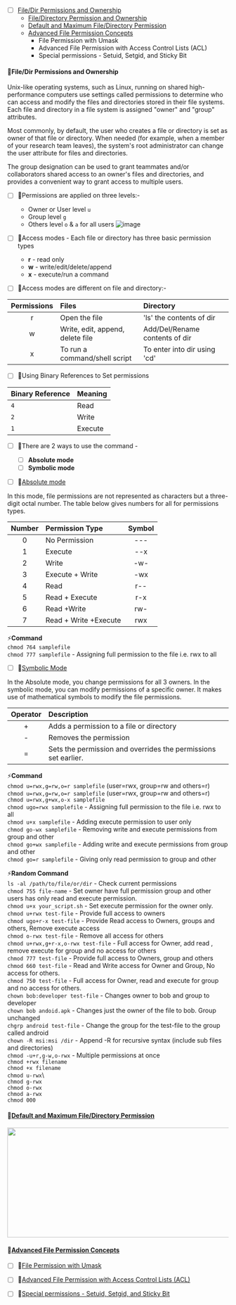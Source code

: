 - [ ] [File/Dir Permissions and Ownership](#FileDir-Permission-and-Ownership)
  - [File/Directory Permission and Ownership](#FileDir-Permission-and-Ownership)
  - [Default and Maximum File/Directory Permission](#Default-and-Maximum-FileDirectory-Permission)
  - [Advanced File Permission Concepts](#Advanced-File-Permission-Concepts)
    - File Permission with Umask
    - Advanced File Permission with Access Control Lists (ACL)
    - Special permissions - Setuid, Setgid, and Sticky Bit

#### 🚀File/Dir Permissions and Ownership

<p align="justify">

Unix-like operating systems, such as Linux, running on shared high-performance computers use settings called permissions to determine who can access and modify the files and directories stored in their file systems. Each file and directory in a file system is assigned "owner" and "group" attributes.

Most commonly, by default, the user who creates a file or directory is set as owner of that file or directory. When needed (for example, when a member of your research team leaves), the system's root administrator can change the user attribute for files and directories.

The group designation can be used to grant teammates and/or collaborators shared access to an owner's files and directories, and provides a convenient way to grant access to multiple users.
</p>

- [ ] 🔴Permissions are applied on three levels:- 
    * Owner or User level  `u`
    * Group level  `g`
    * Others level `o` & `a` for all users
![image](https://github.com/user-attachments/assets/f70e2ade-4081-4ec1-b1c3-bdf071984a6f)

- [ ] 🔴Access modes - Each file or directory has three basic permission types
    * **r** - read only 
    * **w** - write/edit/delete/append 
    * **x** - execute/run a command 
 
- [ ] 🔴Access modes are different on file and directory:- 

| Permissions | Files           | Directory |
|:-----: |:---         |:---   |
| r | Open the file | 'ls' the contents of dir |
| w | Write, edit, append, delete file | Add/Del/Rename contents of dir |
| x | To run a command/shell script | To enter into dir using 'cd' |

- [ ] 🔴Using Binary References to Set permissions

| Binary Reference | Meaning |
|------------------|---------|
| `4`              | Read    |
| `2`              | Write   |
| `1`              | Execute |



- [ ] 🔴There are 2 ways to use the command -

   - [ ] **Absolute mode**
   - [ ] **Symbolic mode**

 - [ ] 🧩[Absolute mode]()

In this mode, file permissions are not represented as characters but a three-digit octal number. The table below gives numbers for all for permissions types.

| Number |	Permission Type	| Symbol |
| :----: |  :-----|  :----:|
| 0	 |No Permission |	---  |
| 1	| Execute	| --x |
| 2	| Write	|-w- |
| 3	| Execute + Write	|-wx |
| 4	| Read	| r-- |
| 5	| Read + Execute |	r-x |
| 6	| Read +Write |	rw- | 
| 7	| Read + Write +Execute |	rwx | 

⚡**Command**\
`chmod 764 samplefile`\
`chmod 777 samplefile` - Assigning full permission to the file i.e. rwx to all

 - [ ] 🧩[Symbolic Mode]()

In the Absolute mode, you change permissions for all 3 owners. In the symbolic mode, you can modify permissions of a specific owner. It makes use of mathematical symbols to modify the file permissions.

| Operator	| Description |
| :---: |:--|
|+ |	Adds a permission to a file or directory|
|-	| Removes the permission|
|=	|Sets the permission and overrides the permissions set earlier.|

⚡**Command**\
`chmod u=rwx,g=rw,o=r samplefile` (user=rwx, group=rw and others=r)\
`chmod u=rwx,g=rw,o=r samplefile` (user=rwx, group=rw and others=r) \
`chmod u=rwx,g+wx,o-x samplefile`\
`chmod ugo=rwx samplefile` - Assigning full permission to the file i.e. rwx to all\
`chmod u+x samplefile` - Adding execute permission to user only\
`chmod go-wx samplefile` - Removing write and execute permissions from group and other\
`chmod go+wx samplefile` - Adding write and execute permissions from group and other\
`chmod go=r samplefile` - Giving only read permission to group and other

⚡**Random Command**\
`ls -al /path/to/file/or/dir` 	   	- Check current permissions\
`chmod 755 file-name` 			   	- Set owner have full permission group and other users has only read and execute permission.\
`chmod u+x your_script.sh` 		   	- Set execute permission for the owner only.\
`chmod u+rwx test-file` 			- Provide full access to owners\
`chmod ugo+r-x test-file` 		   	- Provide Read access to Owners, groups and others, Remove execute access\
`chmod o-rwx test-file` 			- Remove all access for others\
`chmod u+rwx,g+r-x,o-rwx test-file` - Full access for Owner, add read , remove execute for group and no access for others\
`chmod 777 test-file` 			   	- Provide full access to Owners, group and others\
`chmod 660 test-file` 			   	- Read and Write access for Owner and Group, No access for others.\
`chmod 750 test-file` 			   	- Full access for Owner, read and execute for group and no access for others.\
`chown bob:developer test-file` 	- Changes owner to bob and group to developer\
`chown bob andoid.apk` 			   	- Changes just the owner of the file to bob. Group unchanged\
`chgrp android test-file` 		   	- Change the group for the test-file to the group called android\
`chown -R msi:msi /dir` 		   	- Append -R for recursive syntax (include sub files and directories)\
`chmod -u+r,g-w,o-rwx` 			   	- Multiple permissions at once\
`chmod +rwx filename`\
`chmod +x filename`\
`chmod u-rwx`\						
`chmod g-rwx`\
`chmod o-rwx`\
`chmod a-rwx`\
`chmod 000`

#### 🚀[Default and Maximum File/Directory Permission]()
      
<img src=https://github.com/user-attachments/assets/19733486-3857-4b70-86d5-872cbc2f6b95 height="250" width="900"/>

      
#### 🚀[Advanced File Permission Concepts]()
  - [ ] 🔴[File Permission with Umask]()
  - [ ] 🔴[Advanced File Permission with Access Control Lists (ACL)]()
  - [ ] 🔴[Special permissions - Setuid, Setgid, and Sticky Bit]()

